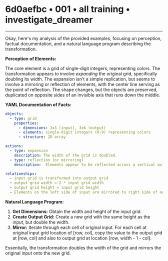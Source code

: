 # 6d0aefbc • 001 • all training • investigate_dreamer

---
Okay, here's my analysis of the provided examples, focusing on perception, factual documentation, and a natural language program describing the transformation.

**Perception of Elements:**

The core element is a grid of single-digit integers, representing colors.  The transformation appears to involve *expanding* the original grid, specifically doubling its width.  The expansion isn't a simple replication, but seems to involve a mirroring or reflection of elements, with the center line serving as the point of reflection. The shape changes, but the objects are preserved, duplicated on opposite sides of an invisible axis that runs down the middle.

**YAML Documentation of Facts:**



```yaml
objects:
  - type: grid
    properties:
      - dimensions: 3x3 (input), 3x6 (output)
      - elements: single-digit integers (0-9) representing colors
      - structure: 2D array

actions:
  - type: expansion
    description: The width of the grid is doubled.
  - type: reflection (or mirroring)
    description:  Elements appear to be reflected across a vertical axis in the center of the expanded grid.

relationships:
  - input grid is transformed into output grid
  - output grid width = 2 * input grid width
  - output grid height = input grid height
  - Elements on the left side of input are mirrored to right side of output with input columns[n] = output column[n] and input column [n] = output column[width -1 - n]
```



**Natural Language Program:**

1.  **Get Dimensions:** Obtain the width and height of the input grid.
2.  **Create Output Grid:** Create a new grid with the same height as the input, but double the width.
3.  **Mirror:** Iterate through each cell of original input. For each cell at original input grid location of \[row, col], copy the value to the output grid at \[row, col] and also to output grid at location \[row, width - 1 - col].

Essentially, the transformation doubles the width of the grid and mirrors the original input onto the new grid.

